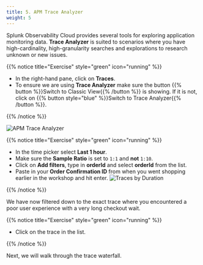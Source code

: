 ```yaml
---
title: 5. APM Trace Analyzer
weight: 5
---
```


Splunk Observability Cloud provides several tools for exploring application monitoring data. **Trace Analyzer** is suited to scenarios where you have high-cardinality, high-granularity searches and explorations to research unknown or new issues.

{{% notice title="Exercise" style="green" icon="running" %}}

* In the right-hand pane, click on **Traces**.
* To ensure we are using **Trace Analyzer** make sure the button {{% button %}}Switch to Classic View{{% /button %}} is showing. If it is not, click on {{% button style="blue" %}}Switch to Trace Analyzer{{% /button %}}.

{{% /notice %}}

![APM Trace Analyzer](../images/apm-trace-analyzer.png)

{{% notice title="Exercise" style="green" icon="running" %}}

* In the time picker select **Last 1 hour**.
* Make sure the **Sample Ratio** is set to `1:1` and **not** `1:10`.
* Click on **Add filters**, type in **orderId** and select **orderId** from the list.
* Paste in your **Order Confirmation ID** from when you went shopping earlier in the workshop and hit enter.
  ![Traces by Duration](../images/apm-trace-by-duration.png)

{{% /notice %}}

We have now filtered down to the exact trace where you encountered a poor user experience with a very long checkout wait.

{{% notice title="Exercise" style="green" icon="running" %}}

* Click on the trace in the list.

{{% /notice %}}

Next, we will walk through the trace waterfall.

